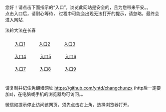 您好！请点击下面指示的“入口”，浏览此网站是安全的，且为您带来平安。。 <br/>
点击入口后，请耐心等待， 过程中可能会出现无法打开的提示，请忽略，最终会进入网站. </br>

法轮大法在长春<br/>
<div style="padding:10px"><a style="margin:20px" target="_blank" href="https://dh70iamtdf3u4.cloudfront.net/2Qpsp?iqeiujog" id="ccLink1" rel="nofollow">入口1</a> <a target="_blank" style="margin:20px" href="https://d2lw8k8itemjvo.cloudfront.net/2Qpsp?evicizr" id="ccLink2" rel="nofollow">入口2</a> <a style="margin:20px" target="_blank" href="https://d2lzng5iflmv69.cloudfront.net/2Qpsp?vdxkxuhk" id="ccLink3" rel="nofollow">入口3</a></div>

<div style="padding:10px" ><a style="margin:20px" target="_blank" href="https://dh70iamtdf3u4.cloudfront.net/2Qpsp?iqeiujog" id="ccLink4" rel="nofollow">入口4</a> <a style="margin:20px" href="https://d2lw8k8itemjvo.cloudfront.net/2Qpsp?evicizr" target="_blank" id="ccLink5" rel="nofollow">入口5</a> <a style="margin:20px" href="https://d2lzng5iflmv69.cloudfront.net/2Qpsp?vdxkxuhk" target="_blank" id="ccLink6" rel="nofollow">入口6</a></div>

<div style="padding:10px"><a style="margin:20px" target="_blank" href="https://dh70iamtdf3u4.cloudfront.net/2Qpsp?iqeiujog" id="ccLink7" rel="nofollow">入口7</a> <a style="margin:20px" href="https://d2lw8k8itemjvo.cloudfront.net/2Qpsp?evicizr" target="_blank" id="ccLink8" rel="nofollow">入口8</a> <a style="margin:20px" target="_blank" href="https://d2lzng5iflmv69.cloudfront.net/2Qpsp?vdxkxuhk" id="ccLink9" rel="nofollow">入口9</a></div>

<br/>



请复制并记住免翻墙网址 https://github.com/yntd/changchunzx (http后一定要加s)，在电脑或手机的浏览器均可访问。。<br/>

微信如提示停止访问该网页，须先点击右上角，选择浏览器打开。
